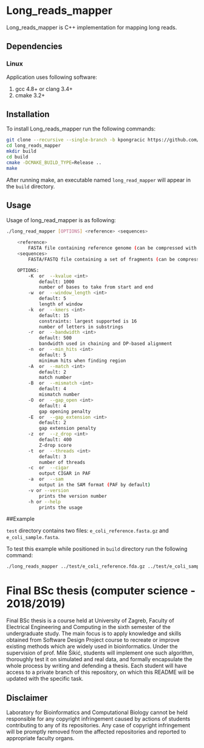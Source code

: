 # Long_reads_mapper

Long_reads_mapper is C++ implementation for mapping long reads. 

## Dependencies

### Linux

Application uses following software:

1. gcc 4.8+ or clang 3.4+
2. cmake 3.2+

## Installation

To install Long_reads_mapper run the following commands:

```bash
git clone --recursive --single-branch -b kpongracic https://github.com/lbcb-edu/BSc-thesis-18-19.git long_reads_mapper
cd long_reads_mapper
mkdir build
cd build
cmake -DCMAKE_BUILD_TYPE=Release ..
make
```

After running make, an executable named `long_read_mapper` will appear in the `build` directory.

## Usage

Usage of long_read_mapper is as following:

```bash
./long_read_mapper [OPTIONS] <reference> <sequences>
	
	<reference>
		FASTA file containing reference genome (can be compressed with gzip)
    <sequences>
        FASTA/FASTQ file containing a set of fragments (can be compressed with gzip)

    OPTIONS:
        -K  or  --kvalue <int>
            default: 1000
            number of bases to take from start and end
        -w  or  --window_length <int>
            default: 5
            length of window
        -k  or  --kmers <int>
            default: 15
			constraints: largest supported is 16
			number of letters in substrings
		-r  or  --bandwidth <int>
			default: 500
			bandwidth used in chaining and DP-based alignment
		-n  or  --min_hits <int>
			default: 5
			minimum hits when finding region
		-A  or  --match <int>
			default: 2
			match number
		-B  or  --mismatch <int>
			default: 4
			mismatch number
		-O  or  --gap_open <int>
            default: 4
			gap opening penalty
		-E  or  --gap_extension <int>
			default: 2	
			gap extension penalty
		-z  or  --z_drop <int>	
			default: 400	
			Z-drop score
		-t  or  --threads <int>
			default: 3
			number of threads
		-c  or  --cigar 
			output CIGAR in PAF
		-a  or  --sam
			output in the SAM format (PAF by default)
        -v or --version
			prints the version number
        -h or --help
			prints the usage			
```

##Example

`test` directory contains two files: `e_coli_reference.fasta.gz` and `e_coli_sample.fasta`.

To test this example while positioned in `build` directory run the following command:

```bash
./long_reads_mapper ../test/e_coli_reference.fda.gz ../test/e_coli_sample.fasta > result.paf
```


# Final BSc thesis (computer science - 2018/2019)

Final BSc thesis is a course held at University of Zagreb, Faculty of Electrical Engineering and Computing in the sixth semester of the undergraduate study. The main focus is to apply knowledge and skills obtained from Software Design Project course to recreate or improve existing methods which are widely used in bioinformatics. Under the supervision of prof. Mile Šikić, students will implement one such algorithm, thoroughly test it on simulated and real data, and formally encapsulate the whole process by writing and defending a thesis. Each student will have access to a private branch of this repository, on which this README will be updated with the specific task.

## Disclaimer

Laboratory for Bioinformatics and Computational Biology cannot be held responsible for any copyright infringement caused by actions of students contributing to any of its repositories. Any case of copyright infringement will be promptly removed from the affected repositories and reported to appropriate faculty organs.
